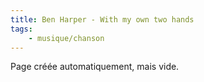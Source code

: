 ```yaml
---
title: Ben Harper - With my own two hands
tags:
    - musique/chanson
---
```


Page créée automatiquement, mais vide.
